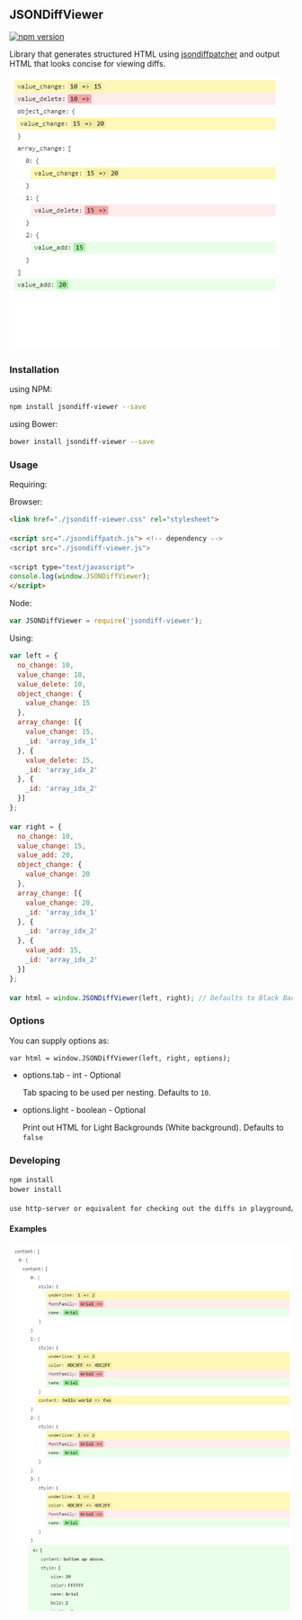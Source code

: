 ## JSONDiffViewer

[![npm version](https://badge.fury.io/js/jsondiff-viewer.svg)](https://badge.fury.io/js/jsondiff-viewer)

Library that generates structured HTML using [jsondiffpatcher](https://github.com/benjamine/jsondiffpatch) and output HTML that looks concise for viewing diffs.

![Screenshot](/resources/img/diff_basic.PNG?raw=true "Screenshot of Basic Diff Example")


### Installation
using NPM:
```sh
npm install jsondiff-viewer --save
```

using Bower:
```sh
bower install jsondiff-viewer --save
```

### Usage

Requiring:

Browser:
```html
<link href="./jsondiff-viewer.css" rel="stylesheet">

<script src="./jsondiffpatch.js"> <!-- dependency -->
<script src="./jsondiff-viewer.js">

<script type="text/javascript">
console.log(window.JSONDiffViewer);
</script>
```

Node:
```js
var JSONDiffViewer = require('jsondiff-viewer');
```

Using:
```js
var left = {
  no_change: 10,
  value_change: 10,
  value_delete: 10,
  object_change: {
    value_change: 15
  },
  array_change: [{
    value_change: 15,
    _id: 'array_idx_1'
  }, {
    value_delete: 15,
    _id: 'array_idx_2'
  }, {
    _id: 'array_idx_2'
  }]
};

var right = {
  no_change: 10,
  value_change: 15,
  value_add: 20,
  object_change: {
    value_change: 20
  },
  array_change: [{
    value_change: 20,
    _id: 'array_idx_1'
  }, {
    _id: 'array_idx_2'
  }, {
    value_add: 15,
    _id: 'array_idx_2'
  }]
};

var html = window.JSONDiffViewer(left, right); // Defaults to Black Background - i.e. White font text
```

### Options

You can supply options as:

```
var html = window.JSONDiffViewer(left, right, options);
```

* options.tab - int - Optional
  
  Tab spacing to be used per nesting. Defaults to `10`.

* options.light - boolean - Optional
  
  Print out HTML for Light Backgrounds (White background). Defaults to `false`

### Developing
```bash
npm install
bower install

use http-server or equivalent for checking out the diffs in playground/ folder
```

#### Examples

![ScreenshotLarger](/resources/img/diff_complex.PNG?raw=true "Screenshot of Complex Diff Example")